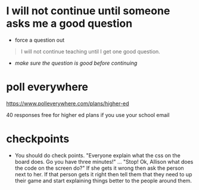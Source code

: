 # I will not continue until someone asks me a good question

* force a question out

> I will not continue teaching until I get one good question. 

* *make sure the question is good before continuing* 

# poll everywhere

https://www.polleverywhere.com/plans/higher-ed

40 responses free for higher ed plans if you use your school email

# checkpoints
- You should do check points. "Everyone explain what the css on the board does. Go you have three minutes!" ... "Stop! Ok, Allison what does the code on the screen do?" If she gets it wrong then ask the person next to her. If that person gets it right then tell them that they need to up their game and start explaining things better to the people around them.


